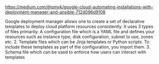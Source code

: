 https://medium.com/@pmvk/google-cloud-automating-installations-with-deployment-manager-and-ansible-712d096d9108


Google deployment manager allows one to create a set of declarative templates to deploy cloud platform resources consistently. It uses 3 types of files primarily:
A configuration file which is a YAML file and defines your resources such as instance type, disk configuration, subnet to use, zones etc.
2. Template files which can be Jinja templates or Python scripts. To include these templates as part of the configuration, you import them.
3. Schema file which can be used to enforce how users can interact with templates
